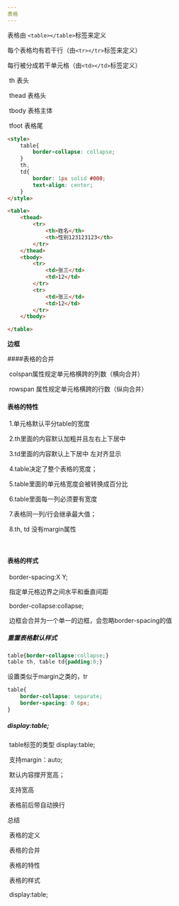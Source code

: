 ```yaml
---
表格
---
```




表格由     `<table></table>`标签来定义

每个表格均有若干行（由`<tr></tr>`标签来定义）

每行被分成若干单元格（由`<td></td>`标签定义）

​	th 		表头

​	thead 	表格头

​	tbody  	表格主体

​	tfoot   	表格尾

```html
<style>
    table{
        border-collapse: collapse;
    }
    th,
    td{
        border: 1px solid #000;
        text-align: center;
    }
</style>

<table>
    <thead>
        <tr>
            <th>姓名</th>
            <th>性别123123123</th>
        </tr>
    </thead>
    <tbody>
        <tr>
            <td>张三</td>
            <td>12</td>
        </tr>
        <tr>
            <td>张三</td>
            <td>12</td>
        </tr>
    </tbody>

</table>
```

**边框**

####表格的合并

​	colspan属性规定单元格横跨的列数（横向合并）

​	rowspan 属性规定单元格横跨的行数（纵向合并）

 

#### 表格的特性

​		1.单元格默认平分table的宽度

​		2.th里面的内容默认加粗并且左右上下居中

​		3.td里面的内容默认上下居中  左对齐显示

​		4.table决定了整个表格的宽度；

​		5.table里面的单元格宽度会被转换成百分比

​		6.table里面每一列必须要有宽度

​		7.表格同一列/行会继承最大值；

​		8.th, td 没有margin属性

​		

#### 表格的样式

​		border-spacing:X Y;

​			指定单元格边界之间水平和垂直间距  

​		border-collapse:collapse;

​			边框会合并为一个单一的边框，会忽略border-spacing的值

##### 重置表格默认样式

```css
table{border-collapse:collapse;} 
table th, table td{padding:0;}
```



设置类似于margin之类的，tr

```css
table{
    border-collapse: separate;
	border-spacing: 0 6px;
}
```





##### display:table;

​		table标签的类型 display:table;

​		支持margin：auto;

​		默认内容撑开宽高；

​		支持宽高

​		表格前后带自动换行

 

总结

​	表格的定义

​	表格的合并

​	表格的特性

​	表格的样式

​	display:table;
